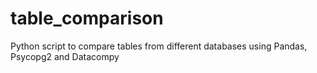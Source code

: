 # table_comparison
Python script to compare tables from different databases using Pandas, Psycopg2 and Datacompy
